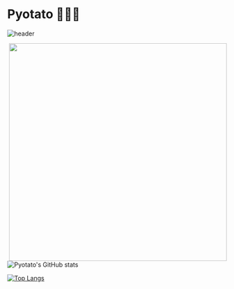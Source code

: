  # Pyotato 🥑🥔🥕
 
 

![header](https://capsule-render.vercel.app/api?type=rounded&color=0:b7dda5,100:eab676&height=300&section=header&text=Welcome%20to%20pyotato's%20coding%20farm&fontSize=40&animation=fadeIn&strokeWidth=2)



<!-- [![Pyotato's GItHub badge](https://img.shields.io/badge/1st%20%20badge-firstbadge-orange)](https://github.com/pyotato/github-readme-stats)  -->
<!-- [![Pyotato's GItHub badge](https://img.shields.io/badge/2nd%20%20badge-secondbadge-green)](https://github.com/pyotato/github-readme-stats) -->
<!-- [![Pyotato's GItHub badge](https://img.shields.io/badge/3rd%20%20badge-thirdbadge-beige)](https://github.com/pyotato/github-readme-stats) 

<h3 align="center">:seedling: Baekjoon 현황 :seedling:</h3>
  
<!-- <div align="center">
  
  <img align="left" width="100" src="https://media.tenor.com/7SE3IKEub60AAAAi/shinchan.gif">
  
 [![Solved.ac Profile](http://mazassumnida.wtf/api/v2/generate_badge?boj=pyotato)]([https://solved.ac/cba06130](https://solved.ac/profile/pyotato)/)
  <img align="right" width="100" src="https://media.tenor.com/7SE3IKEub60AAAAi/shinchan.gif">
 
</div>-->
<div>
 <img align="right" width="500" src="https://gifdb.com/images/file/cat-farmer-holding-a-bucket-0bm2y6ixso3dvmiy.gif"/>
</div>

![Pyotato's GitHub stats](https://github-readme-stats-i23x.vercel.app/api?username=pyotato&theme=gruvbox_light&show_icons=true)  
 
 
[![Top Langs](https://github-readme-stats-i23x.vercel.app/api/top-langs/?username=pyotato&layout=compact)](https://github.com/pyotato/github-readme-stats)


